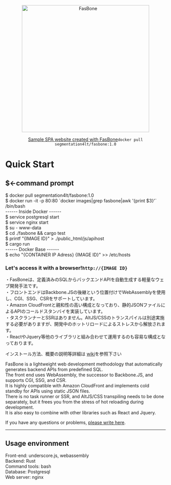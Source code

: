 <p align="center"><img src="https://d3fy1q62gxauop.cloudfront.net/media/images/bone-logo_2.png" width="400" alt="FasBone"></p>
<p align="center"><a href="https://d3fy1q62gxauop.cloudfront.net/">Sample SPA website created with FasBone</a><code>docker pull segmentation4lt/fasbone:1.0</code></p>

<h1>Quick Start</h1>
<h2>$←command prompt</h2>

$ docker pull segmentation4lt/fasbone:1.0 <br>
$ docker run -it -p 80:80 \`docker images|grep fasbone|awk '{print $3}'\`  /bin/bash<br>
------ Inside Docker ------<br>
$ service postgresql start<br>
$ service nginx start<br>
$ su - www-data<br>
$ cd ./fasbone && cargo test<br>
$ printf "{IMAGE ID}" > ./public_html/js/apihost<br>
$ cargo run<br>
------ Docker Base ------<br>
$ echo "{CONTAINER IP Adress} {IMAGE ID}" >> /etc/hosts<br>
<h3>Let's access it with a browser!<code>http://{IMAGE ID}</code></h3>

・FasBoneは、定義済みのSQLからバックエンドAPIを自動生成する軽量なウェブ開発手法です。<br>
・フロントエンドはBackbone.JSの後継という位置付けでWebAssemblyを使用し、CGI、SSG、CSRをサポートしています。<br>
・Amazon CloudFrontと親和性の高い構成となっており、静的JSONファイルによるAPIのコールドスタンバイを実装しています。<br>
・タスクランナーとSSRはありません。AltJS/CSSのトランスパイルは別途実施する必要がありますが、開発中のホットリロードによるストレスから解放されます。<br>
・ReactやJquery等他のライブラリと組み合わせて運用するのも容易な構成となっております。<br>

<p>インストール方法、概要の説明等詳細は
<a href="https://github.com/segmentation4lt/fasbone/wiki/">wiki</a>を参照下さい</p>


FasBone is a lightweight web development methodology that automatically generates backend APIs from predefined SQL.<br>
The front end uses WebAssembly, the successor to Backbone.JS, and supports CGI, SSG, and CSR.<br>
It is highly compatible with Amazon CloudFront and implements cold standby for APIs using static JSON files.<br>
There is no task runner or SSR, and AltJS/CSS transpiling needs to be done separately, but it frees you from the stress of hot reloading during development.<br>
It is also easy to combine with other libraries such as React and Jquery.<br>
<p>If you have any questions or problems, <a href="https://github.com/segmentation4lt/fasbone/issues">please write here</a>.</p>

<hr>
<h2>Usage environment</h2>
Front-end: underscore.js, webassembly<br>
Backend: Rust<br>
Command tools: bash<br>
Database: Postgresql<br>
Web server: nginx<br>

